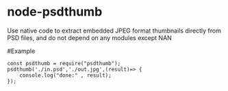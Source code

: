 # node-psdthumb
Use native code to extract embedded JPEG format thumbnails directly from PSD files, and do not depend on any modules except NAN

#Example
```
const psdthumb = require("psdthumb");
psdthumb('./in.psd','./out.jpg',(result)=> {
    console.log("done:" , result);
});
```
